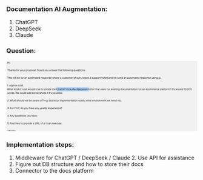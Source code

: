 ### Documentation AI Augmentation:

1. ChatGPT
2. DeepSeek
3. Claude

### Question:
![img.png](img.png)

### Implementation steps:

1. Middleware for ChatGPT / DeepSeek / Claude
    2. Use API for assistance
3. Figure out DB structure and how to store their docs
4. Connector to the docs platform
